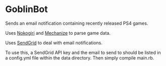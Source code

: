 # GoblinBot
Sends an email notification containing recently released PS4 games.

Uses [Nokogiri](https://github.com/sparklemotion/nokogiri) and [Mechanize](https://github.com/sparklemotion/mechanize) to parse game data.

Uses [SendGrid](https://sendgrid.com/) to deal with email notifications.

To use this, a SendGrid API key and the email to send to should be listed in a config.yml file within the data directory. Then simply compile main.rb.

